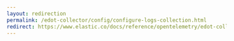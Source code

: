 ```yaml
---
layout: redirection
permalink: /edot-collector/config/configure-logs-collection.html
redirect: https://www.elastic.co/docs/reference/opentelemetry/edot-collector/config/configure-logs-collection
---
```

